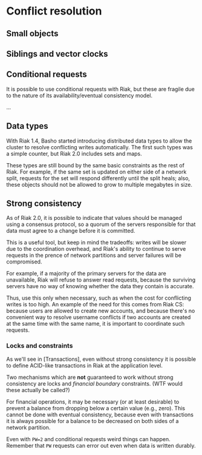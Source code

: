 
# Conflict resolution

## Small objects

## Siblings and vector clocks

## Conditional requests

It is possible to use conditional requests with Riak, but these are
fragile due to the nature of its availability/eventual consistency
model.

...

## Data types

With Riak 1.4, Basho started introducing distributed data types to
allow the cluster to resolve conflicting writes automatically. The
first such types was a simple counter, but Riak 2.0 includes sets and
maps.

These types are still bound by the same basic constraints as the rest
of Riak. For example, if the same set is updated on either side of a
network split, requests for the set will respond differently until the
split heals; also, these objects should not be allowed to grow to
multiple megabytes in size.

## Strong consistency

As of Riak 2.0, it is possible to indicate that values should be
managed using a consensus protocol, so a quorum of the servers
responsible for that data must agree to a change before it is
committed.

This is a useful tool, but keep in mind the tradeoffs: writes will be
slower due to the coordination overhead, and Riak's ability to
continue to serve requests in the prence of network partitions and
server failures will be compromised.

For example, if a majority of the primary servers for the data are
unavailable, Riak will refuse to answer read requests, because the
surviving servers have no way of knowing whether the data they contain
is accurate.

Thus, use this only when necessary, such as when the cost for
conflicting writes is too high. An example of the need for this comes
from Riak CS: because users are allowed to create new accounts, and
because there's no convenient way to resolve username conflicts if two
accounts are created at the same time with the same name, it is
important to coordinate such requests.

### Locks and constraints

As we'll see in [Transactions], even without strong consistency it is
possible to define ACID-like transactions in Riak at the application
level.

Two mechanisms which are **not** guaranteed to work without strong
consistency are locks and *financial boundary* constraints. (WTF would
these actually be called?)

For financial operations, it may be necessary (or at least desirable)
to prevent a balance from dropping below a certain value (e.g.,
zero). This cannot be done with eventual consistency, because even
with transactions it is always possible for a balance to be decreased
on both sides of a network partition.

Even with `PW=2` and conditional requests weird things can
happen. Remember that `PW` requests can error out even when data is
written durably.

